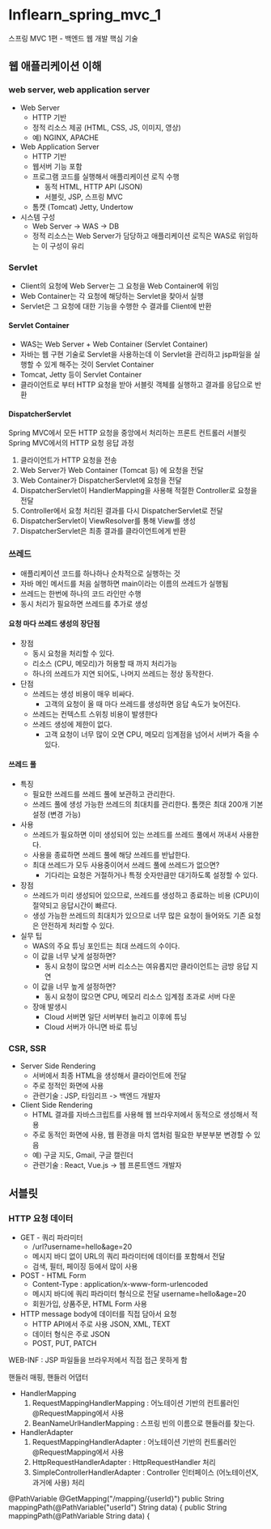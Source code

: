 # Inflearn_spring_mvc_1
스프링 MVC 1편 - 백엔드 웹 개발 핵심 기술

## 웹 애플리케이션 이해
### web server, web application server
- Web Server
  - HTTP 기반
  - 정적 리소스 제공 (HTML, CSS, JS, 이미지, 영상)
  - 예) NGINX, APACHE
- Web Application Server
  - HTTP 기반
  - 웹서버 기능 포함
  - 프로그램 코드를 실행해서 애플리케이션 로직 수행
    - 동적 HTML, HTTP API (JSON)
    - 서블릿, JSP, 스프링 MVC
  - 톰캣 (Tomcat) Jetty, Undertow
- 시스템 구성
  - Web Server -> WAS -> DB
  - 정적 리소스는 Web Server가 담당하고 애플리케이션 로직은 WAS로 위임하는 이 구성이 유리

### Servlet
- Client의 요청에 Web Server는 그 요청을 Web Container에 위임
- Web Container는 각 요청에 해당하는 Servlet을 찾아서 실행
- Servlet은 그 요청에 대한 기능을 수행한 수 결과를 Client에 반환

#### Servlet Container
- WAS는 Web Server + Web Container (Servlet Container)
- 자바는 웹 구현 기술로 Servlet을 사용하는데 이 Servlet을 관리하고 jsp파일을 실행할 수 있게 해주는 것이 Servlet Container
- Tomcat, Jetty 등이 Servlet Container
- 클라이언트로 부터 HTTP 요청을 받아 서블릿 객체를 실행하고 결과를 응답으로 반환

#### DispatcherServlet 
Spring MVC에서 모든 HTTP 요청을 중앙에서 처리하는 프론트 컨트롤러 서블릿 <br>
Spring MVC에서의 HTTP 요청 응답 과정 
1. 클라이언트가 HTTP 요청을 전송
2. Web Server가 Web Container (Tomcat 등) 에 요청을 전달
3. Web Container가 DispatcherServlet에 요청을 전달
5. DispatcherServlet이 HandlerMapping을 사용해 적절한 Controller로 요청을 전달
6. Controller에서 요청 처리된 결과를 다시 DispatcherServlet로 전달
7. DispatcherServlet이 ViewResolver를 통해 View를 생성
8. DispatcherServlet은 최종 결과를 클라이언트에게 반환

### 쓰레드
- 애플리케이션 코드를 하나하나 순차적으로 실행하는 것
- 자바 메인 메서드를 처음 실행하면 main이라는 이름의 쓰레드가 실행됨
- 쓰레드는 한번에 하나의 코드 라인만 수행
- 동시 처리가 필요하면 쓰레드를 추가로 생성

#### 요청 마다 쓰레드 생성의 장단점
- 장점
  - 동시 요청을 처리할 수 있다.
  - 리소스 (CPU, 메모리)가 허용할 때 까지 처리가능
  - 하나의 쓰레드가 지연 되어도, 나머지 쓰레드는 정상 동작한다.
- 단점
  - 쓰레드는 생성 비용이 매우 비싸다.
    - 고객의 요청이 올 때 마다 쓰레드를 생성하면 응답 속도가 늦어진다.
  - 쓰레드는 컨텍스트 스위칭 비용이 발생한다
  - 쓰레드 생성에 제한이 없다.
    - 고객 요청이 너무 많이 오면 CPU, 메모리 임계점을 넘어서 서버가 죽을 수 있다.

#### 쓰레드 풀
- 특징
  - 필요한 쓰레드를 쓰레드 풀에 보관하고 관리한다.
  - 쓰레드 풀에 생성 가능한 쓰레드의 최대치를 관리한다. 톰캣은 최대 200개 기본 설정 (변경 가능)
- 사용
  - 쓰레드가 필요하면 이미 생성되어 있는 쓰레드를 쓰레드 풀에서 꺼내서 사용한다.
  - 사용을 종료하면 쓰레드 풀에 해당 쓰레드를 반납한다.
  - 최대 쓰레드가 모두 사용중이어서 쓰레드 풀에 쓰레드가 없으면?
    - 기다리는 요청은 거절하거나 특정 숫자만큼만 대기하도록 설정할 수 있다.
- 장점
  - 쓰레드가 미리 생성되어 있으므로, 쓰레드를 생성하고 종료하는 비용 (CPU)이 절약되고 응답시간이 빠르다.
  - 생성 가능한 쓰레드의 최대치가 있으므로 너무 많은 요청이 들어와도 기존 요청은 안전하게 처리할 수 있다.
- 실무 팁
  - WAS의 주요 튜닝 포인트는 최대 쓰레드의 수이다.
  - 이 값을 너무 낮게 설정하면?
    - 동시 요청이 많으면 서버 리소스는 여유롭지만 클라이언트는 금방 응답 지연
  - 이 값을 너무 높게 설정하면?
    - 동시 요청이 많으면 CPU, 메모리 리소스 임계점 초과로 서버 다운
  - 장애 발생시
    - Cloud 서버면 일단 서버부터 늘리고 이후에 튜닝
    - Cloud 서버가 아니면 바로 튜닝

 ### CSR, SSR
 - Server Side Rendering
   - 서버에서 최종 HTML을 생성해서 클라이언트에 전달
   - 주로 정적인 화면에 사용
   - 관련기술 : JSP, 타임리프 -> 백엔드 개발자
 - Client Side Rendering
   - HTML 결과를 자바스크립트를 사용해 웹 브라우저에서 동적으로 생성해서 적용
   - 주로 동적인 화면에 사용, 웹 환경을 마치 앱처럼 필요한 부분부분 변경할 수 있음
   - 예) 구글 지도, Gmail, 구글 캘린더
   - 관련기술 : React, Vue.js -> 웹 프론트엔드 개발자

## 서블릿
### HTTP 요청 데이터
- GET - 쿼리 파라미터
  - /url?username=hello&age=20
  - 메시지 바디 없이 URL의 쿼리 파라미터에 데이터를 포함해서 전달
  - 검색, 필터, 페이징 등에서 많이 사용
- POST - HTML Form
  - Content-Type : application/x-www-form-urlencoded
  - 메시지 바디에 쿼리 파라미터 형식으로 전달 username=hello&age=20
  - 회원가입, 상품주문, HTML Form 사용
- HTTP message body에 데이터를 직접 담아서 요청
  - HTTP API에서 주로 사용 JSON, XML, TEXT
  - 데이터 형식은 주로 JSON
  - POST, PUT, PATCH




WEB-INF : JSP 파일들을 브라우저에서 직접 접근 못하게 함

핸들러 매핑, 핸들러 어댑터
- HandlerMapping
  1. RequestMappingHandlerMapping : 어노테이션 기반의 컨트롤러인 @RequestMapping에서 사용
  2. BeanNameUrlHandlerMapping : 스프링 빈의 이름으로 핸들러를 찾는다.
- HandlerAdapter
  1. RequestMappingHandlerAdapter : 어노테이션 기반의 컨트롤러인 @RequestMapping에서 사용
  2. HttpRequestHandlerAdapter : HttpRequestHandler 처리
  3. SimpleControllerHandlerAdapter : Controller 인터페이스 (어노테이션X, 과거에 사용) 처리

@PathVariable
@GetMapping("/mapping/{userId}")
    public String mappingPath(@PathVariable("userId") String data) {
    public String mappingPath(@PathVariable String data) {






























